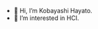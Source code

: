- 👋 Hi, I’m Kobayashi Hayato.
- 👀 I’m interested in HCI.

<!---
s2011579/s2011579 is a ✨ special ✨ repository because its `README.md` (this file) appears on your GitHub profile.
You can click the Preview link to take a look at your changes.
--->
